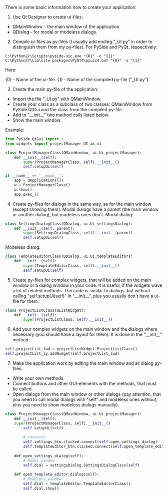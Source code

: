 There is some basic information how to create your application:

1. Use Qt Designer to create ui-files:
- QMainWindow - the main window of the application.
- QDialog - for modal or modeless dialogs.


2. Compile ui-files as py-files (I usually add ending "_UI.py" in order to distinguish them from my py-files).
For PySide and PyQt, respectively:

```Batch
C:\Python27\Scripts\pyside-uic.exe "{0}" -o "{1}"
C:\Python27\Lib\site-packages\PyQt4\pyuic4.bat "{0}" -o "{1}"
```

Here:

{0} - Name of the ui-file.
{1} - Name of the compiled py-file ("_UI.py").


3. Create the main py-file of the application:
-	Import the file "_UI.py" with QMainWindow.
-	Create your class as a subclass of two classes: QMainWindow from PySide.QtGui and the class from the compiled py-file.
-	Add to "\_\_init\_\_" two method calls listed below.
-	Show the main window.

Example:

```python
from PySide.QtGui import *
from widgets import projectManager_UI as ui

class ProjectManagerClass(QMainWindow, ui.Ui_projectManager):
	def __init__(self):
		super(ProjectManagerClass, self).__init__()
		self.setupUi(self)

if __name__ == '__main__':
	app = QApplication([])
	w = ProjectManagerClass()
	w.show()
	app.exec_()
```

4. Create py-files for dialogs in the same way, as for the main window (except showing them).
Modal dialogs have a parent (the main window or another dialog), but modeless ones don't.
Modal dialog:

```python
class SettingsDialogClass(QDialog, ui.Ui_settingsDialog):
	def __init__(self, parent):
		super(SettingsDialogClass, self).__init__(parent)
		self.setupUi(self)
```

Modeless dialog:

```python
class TemplateEditorClass(QDialog, ui.Ui_templateEditor):
	def __init__(self):
		super(TemplateEditorClass, self).__init__()
		self.setupUi(self)
```

5. Create py-files for complex widgets, that will be added on the main window or a dialog window in your code.
It is useful, if the widgets wave a lot of related methods.
The code is similar to dialogs, but without calling "self.setupUi(self)" in "\_\_init\_\_", plus you usually don't have a ui-file for them:

```python
class ProjectListClass(QListWidget):
	def __init__(self):
		super(ProjectListClass, self).__init__()
```

6. Add your complex widgets on the main window and the dialogs where necessary (you should have a layout for them).
It is done in the "\_\_init\_\_" method:

```python
self.projectList_lwd = projectListWidget.ProjectListClass()
self.projectList_ly.addWidget(self.projectList_lwd)
```

7. Make the application work by editing the main window and all dialog py-files:
-	Write your own methods.
-	Connect buttons and other GUI-elements with the methods, that must be called.
-	Open dialogs from the main window or other dialogs (pay attention, that you need to call modal dialogs with "self" and modeless ones without, plus you need to show modeless dialogs manually).

```python
class ProjectManagerClass(QMainWindow, ui.Ui_projectManager):
	def __init__(self):
	super(ProjectManagerClass, self).__init__()
		self.setupUi(self)
	
		# connects
		self.settings_btn.clicked.connect(self.open_settings_dialog)
		self.templateEditor_btn.clicked.connect(self.open_template_editor_dialog)
	
	def open_settings_dialog(self):
		# Modal window
		self.dial = settingsDialog.SettingsDialogClass(self)
	
	def open_template_editor_dialog(self):
		# Modeless window
		self.dial = templateEditor.TemplateEditorClass()
		self.dial.show()
```
